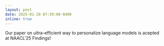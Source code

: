 ```yaml
---
layout: post
date: 2025-01-20 07:59:00-0400
inline: true
---
```

Our paper on ultra-efficient way to personalize language models is acepted at NAACL'25 Findings!